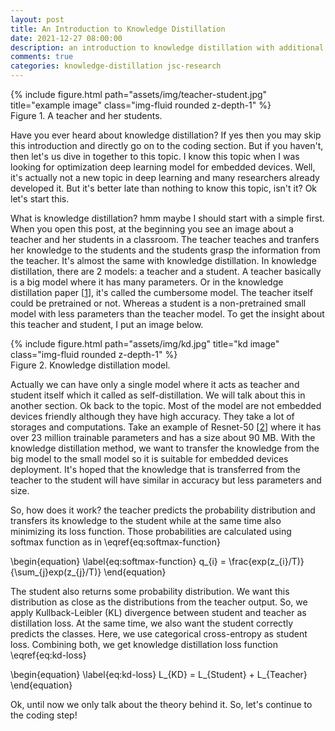 ```yaml
---
layout: post
title: An Introduction to Knowledge Distillation
date: 2021-12-27 08:00:00
description: an introduction to knowledge distillation with additional Pytorch code
comments: true
categories: knowledge-distillation jsc-research
---
```


<div class="row">
    <div class="col-sm mt-3 mt-md-0">
        {% include figure.html path="assets/img/teacher-student.jpg" title="example image" class="img-fluid rounded z-depth-1" %}
    </div>
</div>
<div class="caption">
    Figure 1. A teacher and her students.
</div>

Have you ever heard about knowledge distillation? If yes then you may skip this introduction and directly go on to the coding section. But if you haven't, then let's us dive in together to this topic. I know this topic when I was looking for optimization deep learning model for embedded devices. Well, it's actually not a new topic in deep learning and many researchers already developed it. But it's better late than nothing to know this topic, isn't it? Ok let's start this.

What is knowledge distillation? hmm maybe I should start with a simple first. When you open this post, at the beginning you see an image about a teacher and her students in a classroom. The teacher teaches and tranfers her knowledge to the students and the students grasp the information from the teacher. It's almost the same with knowledge distillation. In knowledge distillation, there are 2 models: a teacher and a student. A teacher basically is a big model where it has many parameters. Or in the knowledge distillation paper [[1](https://arxiv.org/abs/1503.02531)], it's called the cumbersome model. The teacher itself could be pretrained or not. Whereas a student is a non-pretrained small model with less parameters than the teacher model. To get the insight about this teacher and student, I put an image below.

<div class="row">
    <div class="col-sm mt-3 mt-md-0">
        {% include figure.html path="assets/img/kd.jpg" title="kd image" class="img-fluid rounded z-depth-1" %}
    </div>
</div>
<div class="caption">
    Figure 2. Knowledge distillation model.
</div>

Actually we can have only a single model where it acts as teacher and student itself which it called as self-distillation. We will talk about this in another section. Ok back to the topic. Most of the model are not embedded devices friendly although they have high accuracy. They take a lot of storages and computations. Take an example of Resnet-50 [[2](https://arxiv.org/abs/1512.03385)] where it has over 23 million trainable parameters and has a size about 90 MB. With the knowledge distillation method, we want to transfer the knowledge from the big model to the small model so it is suitable for embedded devices deployment. It's hoped that the knowledge that is transferred from the teacher to the student will have similar in accuracy but less parameters and size. 

So, how does it work? the teacher predicts the probability distribution and transfers its knowledge to the student while at the same time also minimizing its loss function. Those probabilities are calculated using softmax function as in \eqref{eq:softmax-function}

\begin{equation}
\label{eq:softmax-function}
q_{i} = \frac{exp(z_{i}/T)}{\sum_{j}exp(z_{j}/T)}
\end{equation}

The student also returns some probability distribution. We want this distribution as close as the distributions from the teacher output. So, we apply Kullback-Leibler (KL) divergence between student and teacher as distillation loss. At the same time, we also want the student correctly predicts the classes. Here, we use categorical cross-entropy as student loss. Combining both, we get knowledge distillation loss function \eqref{eq:kd-loss}

\begin{equation}
\label{eq:kd-loss}
L_{KD} = L_{Student} + L_{Teacher}
\end{equation}

Ok, until now we only talk about the theory behind it. So, let's continue to the coding step!

